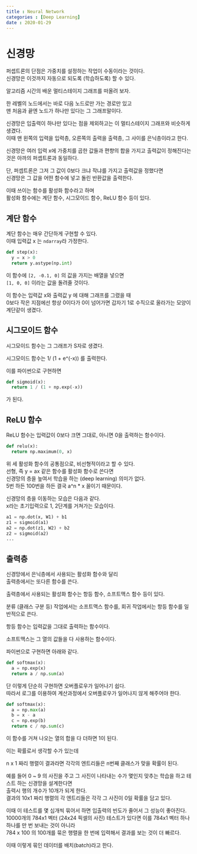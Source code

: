 ```yaml
---
title : Neural Network
categories : [Deep Learning]
date : 2020-01-29
---
```


# 신경망

퍼셉트론의 단점은 가중치를 설정하는 작업이 수동이라는 것이다.  
신경망은 이것까지 자동으로 되도록 (학습하도록) 할 수 있다.  

알고리즘 시간의 배운 멀티스테이지 그래프를 떠올려 보자.  

한 레벨의 노드에서는 바로 다음 노드로만 가는 경로만 있고  
맨 처음과 끝엔 노드가 하나만 있다는 그 그래프말이다.  

신경망은 입출력이 하나만 있다는 점을 제외하고는 이 멀티스테이지 그래프와 비슷하게 생겼다.  
이때 맨 왼쪽의 입력을 입력층, 오른쪽의 출력을 출력층, 그 사이를 은닉층이라고 한다.  

신경망은 여러 입력 x에 가중치를 곱한 값들과 편향의 합을 가지고 출력값이 정해진다는 것은 아까의 퍼셉트론과 동일하다.  

단, 퍼셉트론은 그저 그 값이 0보다 크냐 작냐를 가지고 출력값을 정했다면    
신경망은 그 값을 어떤 함수에 넣고 돌린 반환값을 출력한다.  

이때 쓰이는 함수를 활성화 함수라고 하며  
활성화 함수에는 계단 함수, 시그모이드 함수, ReLU 함수 등이 있다.  


## 계단 함수

계단 함수는 매우 간단하게 구현할 수 있다.    
이때 입력값 x 는 `ndarray`라 가정한다.  

```python
def step(x):
  y = x > 0
  return y.astype(np.int)
```
이 함수에 `[2, -0.1, 0]` 의 값을 가지는 배열을 넣으면  
`[1, 0, 0]` 이라는 값을 돌려줄 것이다.  

이 함수는 입력값 x와 출력값 y 에 대해 그래프를 그렸을 때  
0보다 작은 지점에선 항상 0이다가 0이 넘어가면 갑자기 1로 수직으로 올라가는 모양이 계단같이 생겼다.  



## 시그모이드 함수

시그모이드 함수는 그 그래프가 S자로 생겼다.  

시그모이드 함수는 1/ (1 + e^(-x)) 를 출력한다.  

이를 파이썬으로 구현하면  
```python
def sigmoid(x):
  return 1 / (1 + np.exp(-x))
```
가 된다.  


## ReLU 함수  

ReLU 함수는 입력값이 0보다 크면 그대로, 아니면 0을 출력하는 함수이다.  

```python
def relu(x):
  return np.maximum(0, x)
```


위 세 활성화 함수의 공통점으로, 비선형적이라고 할 수 있다.  
선형, 즉 y = ax 같은 함수를 활성화 함수로 쓴다면  
신경망의 층을 높여서 학습을 하는 (deep learning) 의미가 없다.  
5번 하든 100번을 하든 결국 a^n * x 꼴이기 때문이다.  

신경망의 층을 이동하는 모습은 다음과 같다.  
x라는 초기입력으로 1, 2단계를 거쳐가는 모습이다.    

```python
a1 = np.dot(x, W1) + b1  
z1 = sigmoid(a1)  
a2 = np.dot(z1, W2) + b2
z2 = sigmoid(a2)
...

```


## 출력층

신경망에서 은닉층에서 사용되는 활성화 함수와 달리  
출력층에서는 또다른 함수를 쓴다.  

출력층에서 사용되는 활성화 함수는 항등 함수, 소프트맥스 함수 등이 있다.  

분류 (클래스 구분 등) 작업에서는 소프트맥스 함수를, 회귀 작업에서는 항등 함수를 일반적으로 쓴다.  

항등 함수는 입력값을 그대로 출력하는 함수이다.  

소프트맥스는 그 열의 값들을 다 사용하는 함수이다.  

파이썬으로 구현하면 아래와 같다.  

```python
def softmax(x):
  a = np.exp(x)
  return a / np.sum(a)
```

단 이렇게 단순히 구현하면 오버플로우가 일어나기 쉽다.  
따라서 로그를 이용하여 계산과정에서 오버플로우가 일어나지 않게 해주어야 한다.  

```python
def softmax(x):
  a = np.max(a)
  b = x - a
  c = np.exp(b)
  return c / np.sum(c)
```

이 함수를 거쳐 나오는 열의 합을 다 더하면 1이 된다.  

이는 확률로서 생각할 수가 있는데  

n x 1 짜리 행렬이 결과라면 각각의 엔트리들은 n번째 클래스가 맞을 확률이 된다.  

예를 들어 0 ~ 9 의 사진을 주고 그 사진이 나타내는 수가 몇인지 맞추는 학습을 하고 테스트 하는 신경망을 설계한다면  
출력시 행의 개수가 10개가 되게 한다.  
결과의 10x1 짜리 행렬의 각 엔트리들은 각각 그 사진이 0일 확률을 담고 있다.   


이때 이 테스트를 몇 십개씩 묶어서 하면 입출력의 빈도가 줄어서 그 성능이 좋아진다.  
10000개의 784x1 벡터 (24x24 픽셀의 사진) 테스트가 있다면 이를 784x1 벡터 하나하나를 만 번 보내는 것이 아니라  
784 x 100 의 100개를 묶은 행렬을 한 번에 입력해서 결과를 보는 것이 더 빠르다.  

이때 이렇게 묶인 데이터를 배치(batch)라고 한다.  
